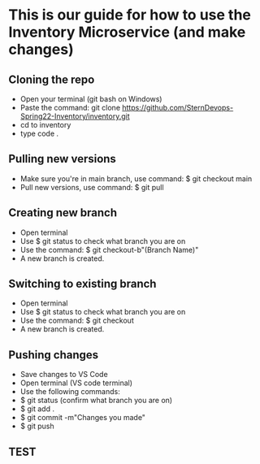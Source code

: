 # This is our guide for how to use the Inventory Microservice (and make changes)

## Cloning the repo

- Open your terminal (git bash on Windows)
- Paste the command: git clone https://github.com/SternDevops-Spring22-Inventory/inventory.git
- cd to inventory
- type code .

## Pulling new versions

- Make sure you're in main branch, use command: $ git checkout main
- Pull new versions, use command: $ git pull

## Creating new branch

- Open terminal
- Use $ git status to check what branch you are on
- Use the command: $ git checkout-b"(Branch Name)"
- A new branch is created.

## Switching to existing branch

- Open terminal
- Use $ git status to check what branch you are on
- Use the command: $ git checkout <branch name>
- A new branch is created.

## Pushing changes

- Save changes to VS Code
- Open terminal (VS code terminal)
- Use the following commands:
- $ git status (confirm what branch you are on)
- $ git add .
- $ git commit -m"Changes you made"
- $ git push
  
## TEST  
